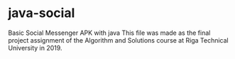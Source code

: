 # java-social
Basic Social Messenger APK with java
This file was made as the final project assignment of the Algorithm and Solutions course at Riga Technical University in 2019.
